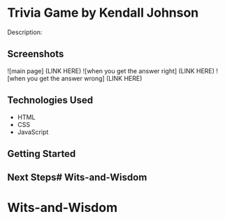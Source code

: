# Trivia Game by Kendall Johnson
Description:


## Screenshots
![main page] (LINK HERE)
![when you get the answer right] (LINK HERE)
![when you get the answer wrong] (LINK HERE)

## Technologies Used
- HTML
- CSS
- JavaScript

## Getting Started

## Next Steps# Wits-and-Wisdom
# Wits-and-Wisdom
